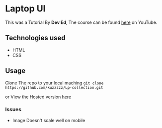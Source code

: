 # Laptop UI
This was a Tutorial By **Dev Ed**, The course can be found [here](https://www.youtube.com/watch?v=ZeDP-rzOnAA&list=WL&index=113) on YouTube.

## Technologies used
- HTML
- CSS


## Usage
Clone The repo to your local maching 
`git clone https://github.com/kuzzzzz/Lp-collection.git`

or View the Hosted version [here](https://kuzzzzz.github.io/Lp-collection/landing-pages/laptop-Ui-lp/index.html)

### Issues
- Image Doesn't scale well on mobile
